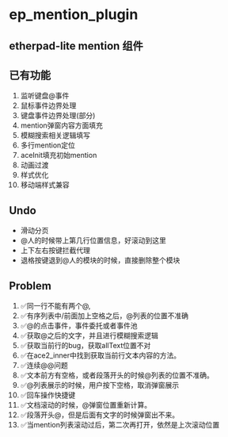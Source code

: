 # ep_mention_plugin

etherpad-lite mention 组件
---

## 已有功能

1.  监听键盘@事件
2.  鼠标事件边界处理
3.  键盘事件边界处理(部分)
4.  mention弹窗内容方面填充
5.  模糊搜索相关逻辑填写
6.  多行mention定位
7.  aceInit填充初始mention
8.  动画过渡
9.  样式优化
10. 移动端样式兼容

## Undo

- 滑动分页
- @人的时候带上第几行位置信息，好滚动到这里
- 上下左右按键拦截代理
- 退格按键退到@人的模块的时候，直接删除整个模块

## Problem

1.  ✅同一行不能有两个@, 
2.  ✅有序列表中/前面加上空格之后，@列表的位置不准确
3.  ✅@的点击事件，事件委托或者事件池
4.  ✅获取@之后的文字，并且进行模糊搜索逻辑
5.  ✅获取当前行的bug，获取allText位置不对
6.  ✅在ace2_inner中找到获取当前行文本内容的方法。
7.  ✅连续@@问题
8.  ✅文本前方有空格，或者段落开头的时候@列表的位置不准确。
9.  ✅@列表展示的时候，用户按下空格，取消弹窗展示
10. ✅回车操作快捷键
11. ✅文档滚动的时候，@弹窗位置重新计算。
12. ✅段落开头@，但是后面有文字的时候弹窗出不来。
13. ✅当mention列表滚动过后，第二次再打开，依然是上次滚动位置
